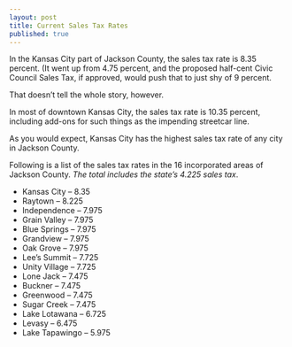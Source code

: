 ```yaml
---
layout: post
title: Current Sales Tax Rates
published: true
---
```

In the Kansas City part of Jackson County, the sales tax rate is 8.35 percent. (It went up from 4.75 percent, and the proposed half-cent Civic Council Sales Tax, if approved, would push that to just shy of 9 percent.

That doesn’t tell the whole story, however.

In most of downtown Kansas City, the sales tax rate is 10.35 percent, including add-ons for such things as the impending streetcar line.

As you would expect, Kansas City has the highest sales tax rate of any city in Jackson County.

Following is a list of the sales tax rates in the 16 incorporated areas of Jackson County. <em>The total includes the state’s 4.225 sales tax</em>.
<ul>
	<li>Kansas City – 8.35</li>
	<li>Raytown – 8.225</li>
	<li>Independence – 7.975</li>
	<li>Grain Valley – 7.975</li>
	<li>Blue Springs – 7.975</li>
	<li>Grandview – 7.975</li>
	<li>Oak Grove – 7.975</li>
	<li>Lee’s Summit – 7.725</li>
	<li>Unity Village – 7.725</li>
	<li>Lone Jack – 7.475</li>
	<li>Buckner – 7.475</li>
	<li>Greenwood – 7.475</li>
	<li>Sugar Creek – 7.475</li>
	<li>Lake Lotawana – 6.725</li>
	<li>Levasy – 6.475</li>
	<li>Lake Tapawingo – 5.975</li>
</ul>
